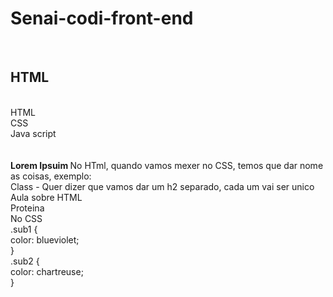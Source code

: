 # Senai-codi-front-end
<br>
<h2> HTML </h2> 
<br>
HTML
<br>
CSS
<br>
Java script
<br> <br> <br>
<b> Lorem Ipsuim </b>
No HTml, quando vamos mexer no CSS, temos que dar nome as coisas, exemplo: <br>
Class - Quer dizer que vamos dar um h2 separado, cada um vai ser unico <br>
    <h!2 class="sub1">Aula sobre HTML</h2> <br>
    <h!2 class="sub2">Proteina</h2> <br>
No CSS <br>
.sub1 { <Br>
color: blueviolet; <br>
} <br>
.sub2 { <Br>
color: chartreuse; <br>
}
